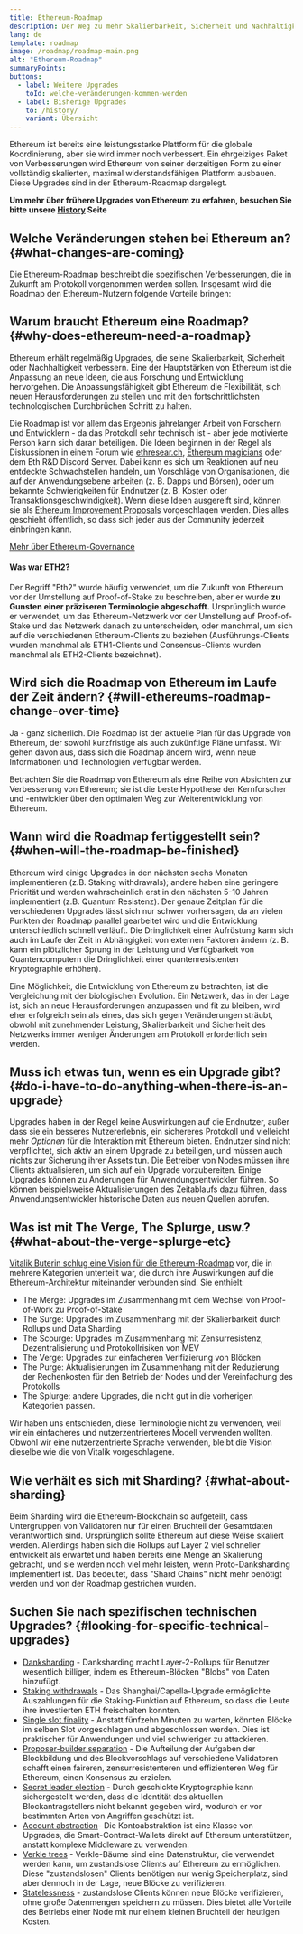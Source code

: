 ```yaml
---
title: Ethereum-Roadmap
description: Der Weg zu mehr Skalierbarkeit, Sicherheit und Nachhaltigkeit für Ethereum.
lang: de
template: roadmap
image: /roadmap/roadmap-main.png
alt: "Ethereum-Roadmap"
summaryPoints:
buttons:
  - label: Weitere Upgrades
    toId: welche-veränderungen-kommen-werden
  - label: Bisherige Upgrades
    to: /history/
    variant: Übersicht
---
```


Ethereum ist bereits eine leistungsstarke Plattform für die globale Koordinierung, aber sie wird immer noch verbessert. Ein ehrgeiziges Paket von Verbesserungen wird Ethereum von seiner derzeitigen Form zu einer vollständig skalierten, maximal widerstandsfähigen Plattform ausbauen. Diese Upgrades sind in der Ethereum-Roadmap dargelegt.

**Um mehr über frühere Upgrades von Ethereum zu erfahren, besuchen Sie bitte unsere [History](/history/) Seite**

## Welche Veränderungen stehen bei Ethereum an? {#what-changes-are-coming}

Die Ethereum-Roadmap beschreibt die spezifischen Verbesserungen, die in Zukunft am Protokoll vorgenommen werden sollen. Insgesamt wird die Roadmap den Ethereum-Nutzern folgende Vorteile bringen:

<CardGrid>
  <RoadmapActionCard
    to="/roadmap/scaling"
    title="Günstigere Transaktionen"
    image="scaling"
    description="Rollups are too expensive and rely on centralized components, causing users to place too much trust in their operators. The roadmap includes fixes for both of these problems."
    buttonText="More on reducing fees"
  />
  <RoadmapActionCard
    to="/roadmap/security"
    title="Extra Sicherheit"
    image="security"
    description="Ethereum is already very secure but it can be made even stronger, ready to withstand all kinds of attack far into the future."
    buttonText="More on security"
  />
  <RoadmapActionCard
    to="/roadmap/user-experience"
    title="Bessere Nutzererfahrung"
    image="userExperience"
    description="More support for smart contract wallets and light-weight nodes will make using Ethereum simpler and safer."
    buttonText="More on user experience"
  />
  <RoadmapActionCard
    to="/roadmap/future-proofing"
    title="Zukunftssicherung"
    image="futureProofing"
    description="Ethereum researchers and developers are solving tomorrow's problems today, readying the network for future generations."
    buttonText="More on future proofing"
  />
</CardGrid>

## Warum braucht Ethereum eine Roadmap? {#why-does-ethereum-need-a-roadmap}

Ethereum erhält regelmäßig Upgrades, die seine Skalierbarkeit, Sicherheit oder Nachhaltigkeit verbessern. Eine der Hauptstärken von Ethereum ist die Anpassung an neue Ideen, die aus Forschung und Entwicklung hervorgehen. Die Anpassungsfähigkeit gibt Ethereum die Flexibilität, sich neuen Herausforderungen zu stellen und mit den fortschrittlichsten technologischen Durchbrüchen Schritt zu halten.

<RoadmapImageContent title="Wie die Roadmap definiert wird">

Die Roadmap ist vor allem das Ergebnis jahrelanger Arbeit von Forschern und Entwicklern - da das Protokoll sehr technisch ist - aber jede motivierte Person kann sich daran beteiligen. Die Ideen beginnen in der Regel als Diskussionen in einem Forum wie [ethresear.ch](https://ethresear.ch/), [Ethereum magicians](https://www.figma.com/exit?url=https%3A%2F%2Fethereum-magicians.org%2F) oder dem Eth R&D Discord Server. Dabei kann es sich um Reaktionen auf neu entdeckte Schwachstellen handeln, um Vorschläge von Organisationen, die auf der Anwendungsebene arbeiten (z. B. Dapps und Börsen), oder um bekannte Schwierigkeiten für Endnutzer (z. B. Kosten oder Transaktionsgeschwindigkeit). Wenn diese Ideen ausgereift sind, können sie als [Ethereum Improvement Proposals](https://eips.ethereum.org/) vorgeschlagen werden. Dies alles geschieht öffentlich, so dass sich jeder aus der Community jederzeit einbringen kann.

[Mehr über Ethereum-Governance](/governance/)

</RoadmapImageContent>

<InfoBanner mb={8}>
  <h4 style={{ marginTop: 0 }}>Was war ETH2?</h4>

  <p>Der Begriff "Eth2" wurde häufig verwendet, um die Zukunft von Ethereum vor der Umstellung auf Proof-of-Stake zu beschreiben, aber er wurde <strong>zu Gunsten einer präziseren Terminologie abgeschafft.</strong> Ursprünglich wurde er verwendet, um das Ethereum-Netzwerk vor der Umstellung auf Proof-of-Stake und das Netzwerk danach zu unterscheiden, oder manchmal, um sich auf die verschiedenen Ethereum-Clients zu beziehen (Ausführungs-Clients wurden manchmal als ETH1-Clients und Consensus-Clients wurden manchmal als ETH2-Clients bezeichnet).</p>

</InfoBanner>

## Wird sich die Roadmap von Ethereum im Laufe der Zeit ändern? {#will-ethereums-roadmap-change-over-time}

Ja - ganz sicherlich. Die Roadmap ist der aktuelle Plan für das Upgrade von Ethereum, der sowohl kurzfristige als auch zukünftige Pläne umfasst. Wir gehen davon aus, dass sich die Roadmap ändern wird, wenn neue Informationen und Technologien verfügbar werden.

Betrachten Sie die Roadmap von Ethereum als eine Reihe von Absichten zur Verbesserung von Ethereum; sie ist die beste Hypothese der Kernforscher und -entwickler über den optimalen Weg zur Weiterentwicklung von Ethereum.

## Wann wird die Roadmap fertiggestellt sein? {#when-will-the-roadmap-be-finished}

Ethereum wird einige Upgrades in den nächsten sechs Monaten implementieren (z.B. Staking withdrawals); andere haben eine geringere Priorität und werden wahrscheinlich erst in den nächsten 5-10 Jahren implementiert (z.B. Quantum Resistenz). Der genaue Zeitplan für die verschiedenen Upgrades lässt sich nur schwer vorhersagen, da an vielen Punkten der Roadmap parallel gearbeitet wird und die Entwicklung unterschiedlich schnell verläuft. Die Dringlichkeit einer Aufrüstung kann sich auch im Laufe der Zeit in Abhängigkeit von externen Faktoren ändern (z. B. kann ein plötzlicher Sprung in der Leistung und Verfügbarkeit von Quantencomputern die Dringlichkeit einer quantenresistenten Kryptographie erhöhen).

Eine Möglichkeit, die Entwicklung von Ethereum zu betrachten, ist die Vergleichung mit der biologischen Evolution. Ein Netzwerk, das in der Lage ist, sich an neue Herausforderungen anzupassen und fit zu bleiben, wird eher erfolgreich sein als eines, das sich gegen Veränderungen sträubt, obwohl mit zunehmender Leistung, Skalierbarkeit und Sicherheit des Netzwerks immer weniger Änderungen am Protokoll erforderlich sein werden.

## Muss ich etwas tun, wenn es ein Upgrade gibt? {#do-i-have-to-do-anything-when-there-is-an-upgrade}

Upgrades haben in der Regel keine Auswirkungen auf die Endnutzer, außer dass sie ein besseres Nutzererlebnis, ein sichereres Protokoll und vielleicht mehr <i>Optionen</i> für die Interaktion mit Ethereum bieten. Endnutzer sind nicht verpflichtet, sich aktiv an einem Upgrade zu beteiligen, und müssen auch nichts zur Sicherung ihrer Assets tun. Die Betreiber von Nodes müssen ihre Clients aktualisieren, um sich auf ein Upgrade vorzubereiten. Einige Upgrades können zu Änderungen für Anwendungsentwickler führen. So können beispielsweise Aktualisierungen des Zeitablaufs dazu führen, dass Anwendungsentwickler historische Daten aus neuen Quellen abrufen.

## Was ist mit The Verge, The Splurge, usw.? {#what-about-the-verge-splurge-etc}

[Vitalik Buterin schlug eine Vision für die Ethereum-Roadmap](https://twitter.com/VitalikButerin/status/1588669782471368704) vor, die in mehrere Kategorien unterteilt war, die durch ihre Auswirkungen auf die Ethereum-Architektur miteinander verbunden sind. Sie enthielt:

- The Merge: Upgrades im Zusammenhang mit dem Wechsel von Proof-of-Work zu Proof-of-Stake
- The Surge: Upgrades im Zusammenhang mit der Skalierbarkeit durch Rollups und Data Sharding
- The Scourge: Upgrades im Zusammenhang mit Zensurresistenz, Dezentralisierung und Protokollrisiken von MEV
- The Verge: Upgrades zur einfacheren Verifizierung von Blöcken
- The Purge: Aktualisierungen im Zusammenhang mit der Reduzierung der Rechenkosten für den Betrieb der Nodes und der Vereinfachung des Protokolls
- The Splurge: andere Upgrades, die nicht gut in die vorherigen Kategorien passen.

Wir haben uns entschieden, diese Terminologie nicht zu verwenden, weil wir ein einfacheres und nutzerzentrierteres Modell verwenden wollten. Obwohl wir eine nutzerzentrierte Sprache verwenden, bleibt die Vision dieselbe wie die von Vitalik vorgeschlagene.

## Wie verhält es sich mit Sharding? {#what-about-sharding}

Beim Sharding wird die Ethereum-Blockchain so aufgeteilt, dass Untergruppen von Validatoren nur für einen Bruchteil der Gesamtdaten verantwortlich sind. Ursprünglich sollte Ethereum auf diese Weise skaliert werden. Allerdings haben sich die Rollups auf Layer 2 viel schneller entwickelt als erwartet und haben bereits eine Menge an Skalierung gebracht, und sie werden noch viel mehr leisten, wenn Proto-Danksharding implementiert ist. Das bedeutet, dass "Shard Chains" nicht mehr benötigt werden und von der Roadmap gestrichen wurden.

## Suchen Sie nach spezifischen technischen Upgrades? {#looking-for-specific-technical-upgrades}

- [Danksharding](/roadmap/danksharding) - Danksharding macht Layer-2-Rollups für Benutzer wesentlich billiger, indem es Ethereum-Blöcken "Blobs" von Daten hinzufügt.
- [Staking withdrawals](/staking/withdrawals) - Das Shanghai/Capella-Upgrade ermöglichte Auszahlungen für die Staking-Funktion auf Ethereum, so dass die Leute ihre investierten ETH freischalten konnten.
- [Single slot finality](/roadmap/single-slot-finality) - Anstatt fünfzehn Minuten zu warten, könnten Blöcke im selben Slot vorgeschlagen und abgeschlossen werden. Dies ist praktischer für Anwendungen und viel schwieriger zu attackieren.
- [Proposer-builder separation](/roadmap/pbs) - Die Aufteilung der Aufgaben der Blockbildung und des Blockvorschlags auf verschiedene Validatoren schafft einen faireren, zensurresistenteren und effizienteren Weg für Ethereum, einen Konsensus zu erzielen.
- [Secret leader election](/roadmap/secret-leader-election) - Durch geschickte Kryptographie kann sichergestellt werden, dass die Identität des aktuellen Blockantragstellers nicht bekannt gegeben wird, wodurch er vor bestimmten Arten von Angriffen geschützt ist.
- [Account abstraction](/roadmap/account-abstraction)- Die Kontoabstraktion ist eine Klasse von Upgrades, die Smart-Contract-Wallets direkt auf Ethereum unterstützen, anstatt komplexe Middleware zu verwenden.
- [Verkle trees](/roadmap/verkle-trees) - Verkle-Bäume sind eine Datenstruktur, die verwendet werden kann, um zustandslose Clients auf Ethereum zu ermöglichen. Diese "zustandslosen" Clients benötigen nur wenig Speicherplatz, sind aber dennoch in der Lage, neue Blöcke zu verifizieren.
- [Statelessness](/roadmap/statelessness) - zustandslose Clients können neue Blöcke verifizieren, ohne große Datenmengen speichern zu müssen. Dies bietet alle Vorteile des Betriebs einer Node mit nur einem kleinen Bruchteil der heutigen Kosten.
